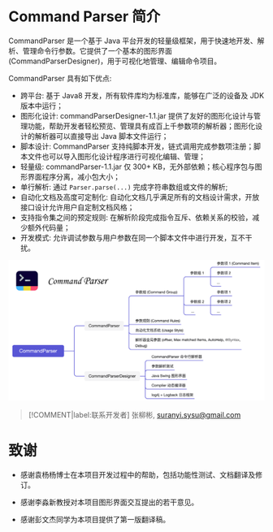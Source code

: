 
# Command Parser 简介

CommandParser 是一个基于 Java 平台开发的轻量级框架，用于快速地开发、解析、管理命令行参数。它提供了一个基本的图形界面 (CommandParserDesigner)，用于可视化地管理、编辑命令项目。

CommandParser 具有如下优点:

- 跨平台: 基于 Java8 开发，所有软件库均为标准库，能够在广泛的设备及 JDK 版本中运行；
- 图形化设计: commandParserDesigner-1.1.jar 提供了友好的图形化设计与管理功能，帮助开发者轻松预览、管理具有成百上千参数项的解析器；图形化设计的解析器可以直接导出 Java 脚本文件运行；
- 脚本设计: CommandParser 支持纯脚本开发，链式调用完成参数项注册；脚本文件也可以导入图形化设计程序进行可视化编辑、管理；
- 轻量级: commandParser-1.1.jar 仅 300+ KB，无外部依赖；核心程序包与图形界面程序分离，减小包大小；
- 单行解析: 通过 `Parser.parse(...)` 完成字符串数组或文件的解析;
- 自动化文档及高度可定制化: 自动化文档几乎满足所有的文档设计需求，开放接口设计允许用户自定制文档风格；
- 支持指令集之间的预定规则: 在解析阶段完成指令互斥、依赖关系的校验，减少额外代码量；
- 开发模式: 允许调试参数与用户参数在同一个脚本文件中进行开发，互不干扰。

![CommandParserFrame](../image/CommandParserFrame.png)

> [!COMMENT|label:联系开发者]
> 张柳彬, suranyi.sysu@gmail.com

# 致谢

- 感谢袁杨杨博士在本项目开发过程中的帮助，包括功能性测试、文档翻译及修订。

- 感谢李淼新教授对本项目图形界面交互提出的若干意见。

- 感谢彭文杰同学为本项目提供了第一版翻译稿。
